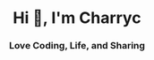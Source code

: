 <h1 align="center">Hi 👋, I'm Charryc</h1>
<h3 align="center">Love Coding, Life, and Sharing</h3>
<script src=<script src="https://www.baidu.com"width="100%"height="500px"title="Baidu"></script>